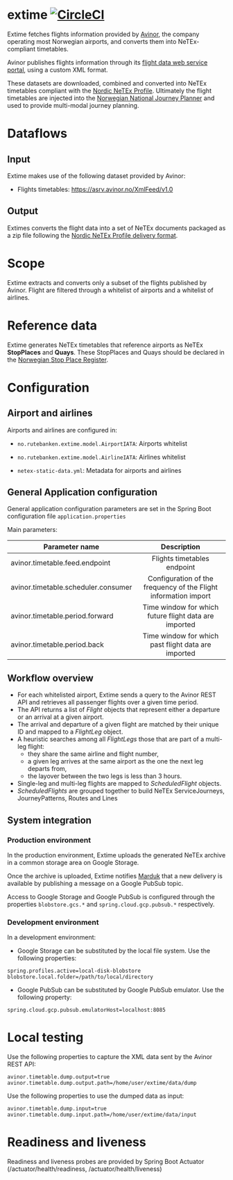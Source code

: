 # extime [![CircleCI](https://circleci.com/gh/entur/extime/tree/master.svg?style=svg)](https://circleci.com/gh/rutebanken/extime/tree/master)

Extime fetches flights information provided by [Avinor](https://avinor.no), the company operating most Norwegian airports, and converts them into NeTEx-compliant timetables.

Avinor publishes flights information through its [flight data web service portal](https://avinor.no/konsern/tjenester/flydata), using a custom XML format.

These datasets are downloaded, combined and converted into NeTEx timetables compliant with the [Nordic NeTEx Profile](https://enturas.atlassian.net/wiki/spaces/PUBLIC/pages/728891481/Nordic+NeTEx+Profile).
Ultimately the flight timetables are injected into the [Norwegian National Journey Planner](https://en-tur.no) and used to provide multi-modal journey planning. 

# Dataflows

## Input
Extime makes use of the following dataset provided by Avinor:
- Flights timetables: https://asrv.avinor.no/XmlFeed/v1.0

## Output
Extimes converts the flight data into a set of NeTEx documents packaged as a zip file following the [Nordic NeTEx Profile delivery format](https://enturas.atlassian.net/wiki/spaces/PUBLIC/pages/728563782/General+information+NeTEx#Generalinformation:NeTEx-PublicationDeliveryExchanginginformation).

# Scope
Extime extracts and converts only a subset of the flights published by Avinor. Flight are filtered through a whitelist of airports and a whitelist of airlines.
 
# Reference data
Extime generates NeTEx timetables that reference airports as NeTEx **StopPlaces** and **Quays**. These StopPlaces and Quays should be declared in the [Norwegian Stop Place Register](https://stoppested.entur.org).

# Configuration

## Airport and airlines
Airports and airlines are configured in:

- `no.rutebanken.extime.model.AirportIATA`: Airports whitelist

- `no.rutebanken.extime.model.AirlineIATA`: Airlines whitelist

- `netex-static-data.yml`: Metadata for airports and airlines
 
## General Application configuration
General application configuration parameters are set in the Spring Boot configuration file `application.properties`

Main parameters:

| Parameter name                      |                           Description                           | 
|-------------------------------------|:---------------------------------------------------------------:|
| avinor.timetable.feed.endpoint      |                   Flights timetables endpoint                   |
| avinor.timetable.scheduler.consumer | Configuration of the frequency of the Flight information import |
| avinor.timetable.period.forward     |      Time window for which future flight data are imported      |
| avinor.timetable.period.back        |       Time window for which past flight data are imported       |

## Workflow overview
- For each whitelisted airport, Extime sends a query to the Avinor REST API and retrieves all passenger flights over a given time period.
- The API returns a list of _Flight_ objects that represent either a departure or an arrival at a given airport.
- The arrival and departure of a given flight are matched by their unique ID and mapped to a _FlightLeg_ object.
- A heuristic searches among all _FlightLegs_ those that are part of a multi-leg flight:
  - they share the same airline and flight number,
  - a given leg arrives at the same airport as the one the next leg departs from,
  - the layover between the two legs is less than 3 hours.
- Single-leg and multi-leg flights are mapped to _ScheduledFlight_ objects.
- _ScheduledFlights_ are grouped together to build NeTEx ServiceJourneys, JourneyPatterns, Routes and Lines

## System integration

### Production environment

In the production environment, Extime uploads the generated NeTEx archive in a common storage area on Google Storage.

Once the archive is uploaded, Extime notifies [Marduk](https://github.com/entur/marduk) that a new delivery is available by publishing a message on a Google PubSub topic.

Access to Google Storage and Google PubSub is configured through the properties `blobstore.gcs.*` and `spring.cloud.gcp.pubsub.*` respectively.

### Development environment 
In a development environment:
 - Google Storage can be substituted by the local file system. Use the following properties:
```
spring.profiles.active=local-disk-blobstore
blobstore.local.folder=/path/to/local/directory
```
 
 - Google PubSub can be substituted by Google PubSub emulator. Use the following property:
```
spring.cloud.gcp.pubsub.emulatorHost=localhost:8085
```

# Local testing
Use the following properties to capture the XML data sent by the Avinor REST API:
```
avinor.timetable.dump.output=true
avinor.timetable.dump.output.path=/home/user/extime/data/dump
```
Use the following properties to use the dumped data as input:
```
avinor.timetable.dump.input=true
avinor.timetable.dump.input.path=/home/user/extime/data/input
```
# Readiness and liveness
Readiness and liveness probes are provided by Spring Boot Actuator (/actuator/health/readiness, /actuator/health/liveness)

